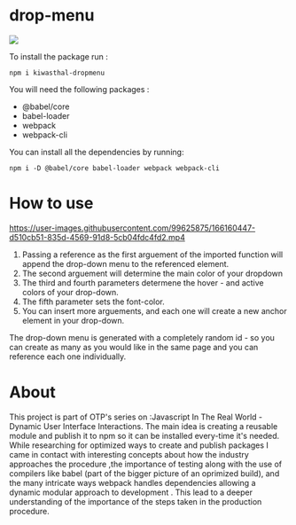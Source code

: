 # drop-menu

<a href="https://www.npmjs.com/package/kiwasthal-dropmenu"><img src="https://img.shields.io/badge/npm-CB3837?style=for-the-badge&logo=npm&logoColor=white"></a>

To install the package run :

    npm i kiwasthal-dropmenu
    
You will need the following packages :
<ul>
    <li>@babel/core</li>
    <li>babel-loader</li>
    <li>webpack</li>
    <li>webpack-cli</li>
</ul>

You can install all the dependencies by running:

    npm i -D @babel/core babel-loader webpack webpack-cli

# How to use

https://user-images.githubusercontent.com/99625875/166160447-d510cb51-835d-4569-91d8-5cb04fdc4fd2.mp4

<ol>
    <li>Passing a reference as the first arguement of the imported function will append the drop-down menu to the referenced element.</li>
    <li>The second arguement will determine the main color of your dropdown</li>
    <li>The third and fourth parameters determene the hover - and active colors of your drop-down.</li>
    <li>The fifth parameter sets the font-color.</li>
    <li>You can insert more arguements, and each one will create a new anchor element in your drop-down.</li>
</ol>

The drop-down menu is generated with a completely random id - so you can create as many as you would like in the same page and you can reference each one individually.

# About

This project is part of OTP's series on :Javascript In The Real World - Dynamic User Interface Interactions. The main idea is creating a reusable module and publish it to npm so it can be installed every-time it's needed. While researching for optimized ways to create and publish packages I came in contact with interesting concepts about how the industry approaches the procedure ,the importance of testing along with the use of compilers like babel (part of the bigger picture of an oprimized build), and the many intricate ways webpack handles dependencies allowing a dynamic modular approach to development . This lead to a deeper understanding of the importance of the steps taken in the production procedure.



